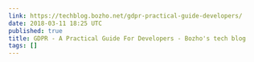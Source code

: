 ```yaml
---
link: https://techblog.bozho.net/gdpr-practical-guide-developers/
date: 2018-03-11 18:25 UTC
published: true
title: GDPR - A Practical Guide For Developers - Bozho's tech blog
tags: []
---
```



